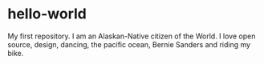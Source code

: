 # hello-world
My first repository.
I am an Alaskan-Native citizen of the World. I love open source, design, dancing, the pacific ocean, Bernie Sanders and riding my bike. 
